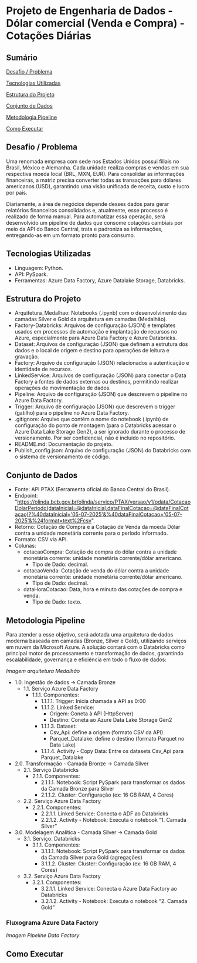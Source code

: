 # Projeto de Engenharia de Dados - Dólar comercial (Venda e Compra) - Cotações Diárias

## Sumário

[Desafio / Problema](#Desafio-/-Problema)

[Tecnologias Utilizadas](#Tecnologias-Utilizadas)

[Estrutura do Projeto](#Estrutura-do-Projeto)

[Conjunto de Dados](#Conjunto-de-Dados)

[Metodologia Pipeline](#Metodologia-Pipeline)

[Como Executar](#Como-Executar)


## Desafio / Problema

Uma renomada empresa com sede nos Estados Unidos possui filiais no Brasil, México e Alemanha. Cada unidade realiza compras e vendas em sua respectiva moeda local (BRL, MXN, EUR). Para consolidar as informações financeiras, a matriz precisa converter todas as transações para dólares americanos (USD), garantindo uma visão unificada de receita, custo e lucro por país.

Diariamente, a área de negócios depende desses dados para gerar relatórios financeiros consolidados e, atualmente, esse processo é realizado de forma manual. Para automatizar essa operação, será desenvolvido um pipeline de dados que consome cotações cambiais por meio da API do Banco Central, trata e padroniza as informações, entregando-as em um formato pronto para consumo.


## Tecnologias Utilizadas

-   Linguagem: Python.
-   API: PySpark.
-   Ferramentas: Azure Data Factory, Azure Datalake Storage, Databricks.


## Estrutura do Projeto

-   Arquitetura_Medalhao: Notebooks (.ipynb) com o desenvolvimento das camadas Silver e Gold da arquitetura em camadas (Medalhão).
-   Factory-Databricks: Arquivos de configuração (JSON) e templates usados em processos de automação e implantação de recursos no Azure, especialmente para Azure Data Factory e Azure Databricks.
-   Dataset: Arquivos de configuração (JSON) que definem a estrutura dos dados e o local de origem e destino para operações de leitura e gravação.
-   Factory: Arquivo de configuração (JSON) relacionados a autenticação e identidade de recursos.
-   LinkedService: Arquivos de configuração (JSON) para conectar o Data Factory a fontes de dados externas ou destinos, permitindo realizar operações de movimentação de dados.
-   Pipeline: Arquivo de configuração (JSON) que descrevem o pipeline no Azure Data Factory.
-   Trigger: Arquivo de configuração (JSON) que descrevem o trigger (gatilho) para o pipeline no Azure Data Factory.
-   .gitignore: Arquivo que contém o nome do notebook (.ipynb) de configuração do ponto de montagem (para o Databricks acessar o Azure Data Lake Storage Gen2), a ser ignorado durante o processo de versionamento. Por ser confidencial, não é incluído no repositório.
-   README.md: Documentação do projeto.
-   Publish_config.json: Arquivo de configuração (JSON) do Databricks com o sistema de versionamento de código.


## Conjunto de Dados

-   Fonte: API PTAX (Ferramenta oficial do Banco Central do Brasil).
-   Endpoint: "https://olinda.bcb.gov.br/olinda/servico/PTAX/versao/v1/odata/CotacaoDolarPeriodo(dataInicial=@dataInicial,dataFinalCotacao=@dataFinalCotacao)?%40dataInicial='05-07-2025'&%40dataFinalCotacao='05-07-2025'&%24format=text%2Fcsv".
-   Retorno: Cotação de Compra e a Cotação de Venda da moeda Dólar contra a unidade monetária corrente para o período informado.
-   Formato: CSV via API.
-   Colunas:
    -   cotacaoCompra: Cotação de compra do dólar contra a unidade monetária corrente: unidade monetária corrente/dólar americano.
        -   Tipo de Dado: decimal.
    -   cotacaoVenda: Cotação de venda do dólar contra a unidade monetária corrente: unidade monetária corrente/dólar americano.
        -   Tipo de Dado: decimal.
    -   dataHoraCotacao: Data, hora e minuto das cotações de compra e venda.
        -   Tipo de Dado: texto.


## Metodologia Pipeline

Para atender a esse objetivo, será adotada uma arquitetura de dados moderna baseada em camadas (Bronze, Silver e Gold), utilizando serviços em nuvem da Microsoft Azure. A solução contará com o Databricks como principal motor de processamento e transformação de dados, garantindo escalabilidade, governança e eficiência em todo o fluxo de dados:

*Imagem arquitetura Medalhão*

- 1.0. Ingestão de dados -> Camada Bronze
    - 1.1. Serviço Azure Data Factory
        - 1.1.1. Componentes:
            - 1.1.1.1. Trigger: Inicia chamada a API as 0:00
            - 1.1.1.2. Linked Service:
                - Origem:  Coneta à API (HttpServer)
                - Destino: Coneta ao Azure Data Lake Storage Gen2
            - 1.1.1.3. Dataset:
                - Csv_Api: define a origem (formato CSV da API)
                - Parquet_Datalake: define o destino (formato Parquet no Data Lake)
            - 1.1.1.4. Activity - Copy Data: Entre os datasets Csv_Api para Parquet_Datalake
- 2.0. Transformação - Camada Bronze -> Camada Silver
    - 2.1. Serviço Databricks
        - 2.1.1. Componentes:
            - 2.1.1.1. Notebook: Script PySpark para transformar os dados da Camada Bronze para Silver
            - 2.1.1.2. Cluster: Configuração (ex: 16 GB RAM, 4 Cores)
    - 2.2. Serviço Azure Data Factory
        - 2.2.1. Componentes:
            - 2.2.1.1. Linked Service: Conecta o ADF ao Databricks
            - 2.2.1.2. Activity - Notebook: Executa o notebook “1. Camada Silver”
- 3.0. Modelagem Analítica - Camada Silver → Camada Gold
    - 3.1. Serviço: Databricks
        - 3.1.1. Componentes:
            - 3.1.1.1. Notebook: Script PySpark para transformar os dados da Camada Silver para Gold (agregações)
            - 3.1.1.2. Cluster: Cluster: Configuração (ex: 16 GB RAM, 4 Cores)
    - 3.2. Serviço Azure Data Factory
        - 3.2.1. Componentes:
            - 3.2.1.1. Linked Service: Conecta o Azure Data Factory ao Databricks
            - 3.2.1.2. Activity - Notebook: Executa o notebook “2. Camada Gold”

### Fluxograma Azure Data Factory

*Imagem Pipeline Data Factory*


## Como Executar

